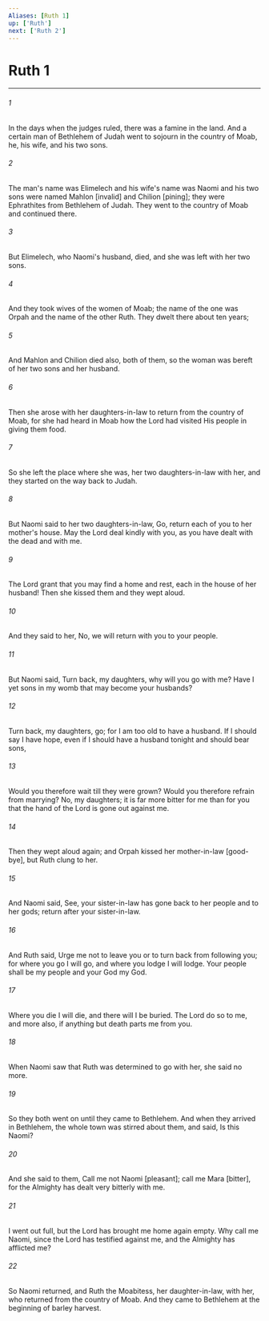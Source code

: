 ```yaml
---
Aliases: [Ruth 1]
up: ['Ruth']
next: ['Ruth 2']
---
```

# Ruth 1

***

###### 1 

In the days when the judges ruled, there was a famine in the land. And a certain man of Bethlehem of Judah went to sojourn in the country of Moab, he, his wife, and his two sons. 

###### 2 

The man's name was Elimelech and his wife's name was Naomi and his two sons were named Mahlon [invalid] and Chilion [pining]; they were Ephrathites from Bethlehem of Judah. They went to the country of Moab and continued there. 

###### 3 

But Elimelech, who Naomi's husband, died, and she was left with her two sons. 

###### 4 

And they took wives of the women of Moab; the name of the one was Orpah and the name of the other Ruth. They dwelt there about ten years; 

###### 5 

And Mahlon and Chilion died also, both of them, so the woman was bereft of her two sons and her husband. 

###### 6 

Then she arose with her daughters-in-law to return from the country of Moab, for she had heard in Moab how the Lord had visited His people in giving them food. 

###### 7 

So she left the place where she was, her two daughters-in-law with her, and they started on the way back to Judah. 

###### 8 

But Naomi said to her two daughters-in-law, Go, return each of you to her mother's house. May the Lord deal kindly with you, as you have dealt with the dead and with me. 

###### 9 

The Lord grant that you may find a home and rest, each in the house of her husband! Then she kissed them and they wept aloud. 

###### 10 

And they said to her, No, we will return with you to your people. 

###### 11 

But Naomi said, Turn back, my daughters, why will you go with me? Have I yet sons in my womb that may become your husbands? 

###### 12 

Turn back, my daughters, go; for I am too old to have a husband. If I should say I have hope, even if I should have a husband tonight and should bear sons, 

###### 13 

Would you therefore wait till they were grown? Would you therefore refrain from marrying? No, my daughters; it is far more bitter for me than for you that the hand of the Lord is gone out against me. 

###### 14 

Then they wept aloud again; and Orpah kissed her mother-in-law [good-bye], but Ruth clung to her. 

###### 15 

And Naomi said, See, your sister-in-law has gone back to her people and to her gods; return after your sister-in-law. 

###### 16 

And Ruth said, Urge me not to leave you or to turn back from following you; for where you go I will go, and where you lodge I will lodge. Your people shall be my people and your God my God. 

###### 17 

Where you die I will die, and there will I be buried. The Lord do so to me, and more also, if anything but death parts me from you. 

###### 18 

When Naomi saw that Ruth was determined to go with her, she said no more. 

###### 19 

So they both went on until they came to Bethlehem. And when they arrived in Bethlehem, the whole town was stirred about them, and said, Is this Naomi? 

###### 20 

And she said to them, Call me not Naomi [pleasant]; call me Mara [bitter], for the Almighty has dealt very bitterly with me. 

###### 21 

I went out full, but the Lord has brought me home again empty. Why call me Naomi, since the Lord has testified against me, and the Almighty has afflicted me? 

###### 22 

So Naomi returned, and Ruth the Moabitess, her daughter-in-law, with her, who returned from the country of Moab. And they came to Bethlehem at the beginning of barley harvest.
